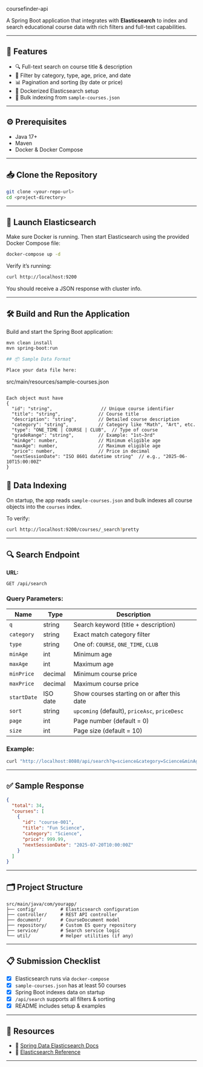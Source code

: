coursefinder-api

A Spring Boot application that integrates with **Elasticsearch** to index and search educational course data with rich filters and full-text capabilities.

---

## 🚀 Features

- 🔍 Full-text search on course title & description
- 🎯 Filter by category, type, age, price, and date
- 📊 Pagination and sorting (by date or price)
- 🐳 Dockerized Elasticsearch setup
- 📁 Bulk indexing from `sample-courses.json`

---

## ⚙️ Prerequisites

- Java 17+
- Maven
- Docker & Docker Compose

---


## 📥 Clone the Repository

```bash
git clone <your-repo-url>
cd <project-directory>
```

---

## 🐋 Launch Elasticsearch

Make sure Docker is running. Then start Elasticsearch using the provided Docker Compose file:

```bash
docker-compose up -d
```

Verify it’s running:

```bash
curl http://localhost:9200
```

You should receive a JSON response with cluster info.

---

## 🛠 Build and Run the Application


Build and start the Spring Boot application:

```bash
mvn clean install
mvn spring-boot:run

## 📦 Sample Data Format

Place your data file here:

```
src/main/resources/sample-courses.json
```

Each object must have 
{
  "id": "string",                  // Unique course identifier
  "title": "string",              // Course title
  "description": "string",        // Detailed course description
  "category": "string",           // Category like "Math", "Art", etc.
  "type": "ONE_TIME | COURSE | CLUB",  // Type of course
  "gradeRange": "string",         // Example: "1st–3rd"
  "minAge": number,               // Minimum eligible age
  "maxAge": number,               // Maximum eligible age
  "price": number,                // Price in decimal
  "nextSessionDate": "ISO 8601 datetime string"  // e.g., "2025-06-10T15:00:00Z"
}
```



## 🔄 Data Indexing

On startup, the app reads `sample-courses.json` and bulk indexes all course objects into the `courses` index.

To verify:

```bash
curl http://localhost:9200/courses/_search?pretty
```

---

## 🔍 Search Endpoint

**URL:**

```
GET /api/search
```

### Query Parameters:

| Name         | Type     | Description                                        |
|--------------|----------|----------------------------------------------------|
| `q`          | string   | Search keyword (title + description)               |
| `category`   | string   | Exact match category filter                        |
| `type`       | string   | One of: `COURSE`, `ONE_TIME`, `CLUB`               |
| `minAge`     | int      | Minimum age                                        |
| `maxAge`     | int      | Maximum age                                        |
| `minPrice`   | decimal  | Minimum course price                               |
| `maxPrice`   | decimal  | Maximum course price                               |
| `startDate`  | ISO date | Show courses starting on or after this date        |
| `sort`       | string   | `upcoming` (default), `priceAsc`, `priceDesc`      |
| `page`       | int      | Page number (default = 0)                          |
| `size`       | int      | Page size (default = 10)                           |

### Example:

```bash
curl "http://localhost:8080/api/search?q=science&category=Science&minAge=8&maxPrice=1500&sort=priceAsc&page=0&size=5"
```

---

## ✅ Sample Response

```json
{
  "total": 34,
  "courses": [
    {
      "id": "course-001",
      "title": "Fun Science",
      "category": "Science",
      "price": 999.99,
      "nextSessionDate": "2025-07-20T10:00:00Z"
    }
  ]
}
```

---

## 🗂 Project Structure

```
src/main/java/com/yourapp/
├── config/         # Elasticsearch configuration
├── controller/     # REST API controller
├── document/       # CourseDocument model
├── repository/     # Custom ES query repository
├── service/        # Search service logic
└── util/           # Helper utilities (if any)
```

---

## 📋 Submission Checklist

- [x] Elasticsearch runs via `docker-compose`
- [x] `sample-courses.json` has at least 50 courses
- [x] Spring Boot indexes data on startup
- [x] `/api/search` supports all filters & sorting
- [x] README includes setup & examples

---

## 🔗 Resources

- 📘 [Spring Data Elasticsearch Docs](https://docs.spring.io/spring-data/elasticsearch/docs/current/reference/html/)
- 🧠 [Elasticsearch Reference](https://www.elastic.co/guide/en/elasticsearch/reference/index.html)

---
